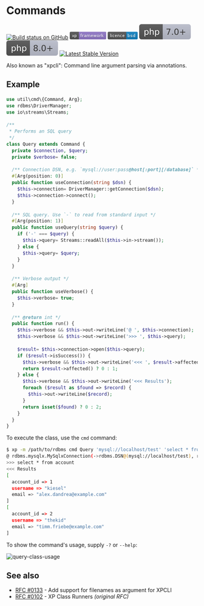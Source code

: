 Commands
========

[![Build status on GitHub](https://github.com/xp-framework/command/workflows/Tests/badge.svg)](https://github.com/xp-framework/command/actions)
[![XP Framework Module](https://raw.githubusercontent.com/xp-framework/web/master/static/xp-framework-badge.png)](https://github.com/xp-framework/core)
[![BSD Licence](https://raw.githubusercontent.com/xp-framework/web/master/static/licence-bsd.png)](https://github.com/xp-framework/core/blob/master/LICENCE.md)
[![Requires PHP 7.0+](https://raw.githubusercontent.com/xp-framework/web/master/static/php-7_0plus.svg)](http://php.net/)
[![Supports PHP 8.0+](https://raw.githubusercontent.com/xp-framework/web/master/static/php-8_0plus.svg)](http://php.net/)
[![Latest Stable Version](https://poser.pugx.org/xp-framework/command/version.png)](https://packagist.org/packages/xp-framework/command)

Also known as "xpcli": Command line argument parsing via annotations.

Example
-------

```php
use util\cmd\{Command, Arg};
use rdbms\DriverManager;
use io\streams\Streams;

/**
 * Performs an SQL query
 */
class Query extends Command {
  private $connection, $query;
  private $verbose= false;

  /** Connection DSN, e.g. `mysql://user:pass@host[:port][/database]` */
  #[Arg(position: 0)]
  public function useConnection(string $dsn) {
    $this->connection= DriverManager::getConnection($dsn);
    $this->connection->connect();
  }

  /** SQL query. Use `-` to read from standard input */
  #[Arg(position: 1)]
  public function useQuery(string $query) {
    if ('-' === $query) {
      $this->query= Streams::readAll($this->in->stream());
    } else {
      $this->query= $query;
    }
  }

  /** Verbose output */
  #[Arg]
  public function useVerbose() {
    $this->verbose= true;
  }

  /** @return int */
  public function run() {
    $this->verbose && $this->out->writeLine('@ ', $this->connection);
    $this->verbose && $this->out->writeLine('>>> ', $this->query);

    $result= $this->connection->open($this->query);
    if ($result->isSuccess()) {
      $this->verbose && $this->out->writeLine('<<< ', $result->affected());
      return $result->affected() ? 0 : 1;
    } else {
      $this->verbose && $this->out->writeLine('<<< Results');
      foreach ($result as $found => $record) {
        $this->out->writeLine($record);
      }
      return isset($found) ? 0 : 2;
    }
  }
}
```

To execute the class, use the `cmd` command:

```sh
$ xp -m /path/to/rdbms cmd Query 'mysql://localhost/test' 'select * from account' -v
@ rdbms.mysqlx.MySqlxConnection(->rdbms.DSN@(mysql://localhost/test), rdbms.mysqlx.MySqlxProtocol(...)
>>> select * from account
<<< Results
[
  account_id => 1
  username => "kiesel"
  email => "alex.dandrea@example.com"
]
[
  account_id => 2
  username => "thekid"
  email => "timm.friebe@example.com"
]
```

To show the command's usage, supply `-?` or `--help`:

![query-class-usage](https://cloud.githubusercontent.com/assets/696742/12219325/375b43ba-b73f-11e5-9588-d7a122668e3d.png)

See also
--------

* [RFC #0133](https://github.com/xp-framework/rfc/issues/133) - Add support for filenames as argument for XPCLI
* [RFC #0102](https://github.com/xp-framework/rfc/issues/102) - XP Class Runners *(original RFC)*